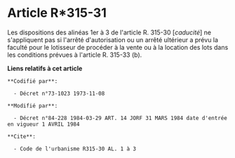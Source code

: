 # Article R*315-31

Les dispositions des alinéas 1er à 3 de l'article R. 315-30 [*caducité*] ne s'appliquent pas si l'arrêté d'autorisation ou un
arrêté ultérieur a prévu la faculté pour le lotisseur de procéder à la vente ou à la location des lots dans les conditions
prévues à l'article R. 315-33 (b).

**Liens relatifs à cet article**

	**Codifié par**:

	  - Décret n°73-1023 1973-11-08

	**Modifié par**:

	  - Décret n°84-228 1984-03-29 ART. 14 JORF 31 MARS 1984 date d'entrée en vigueur 1 AVRIL 1984

	**Cite**:

	  - Code de l'urbanisme R315-30 AL. 1 à 3

